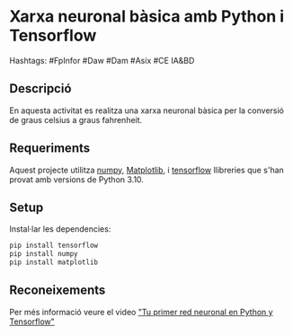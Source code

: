 # Xarxa neuronal bàsica amb Python i Tensorflow
Hashtags: #FpInfor #Daw #Dam #Asix #CE IA&BD

## Descripció

En aquesta activitat es realitza una xarxa neuronal bàsica per la conversió de graus celsius a graus fahrenheit.

## Requeriments

Aquest projecte utilitza [numpy](https://numpy.org/), [Matplotlib](https://matplotlib.org/), i [tensorflow](https://tensorflow.org) llibreries que s'han provat amb versions de Python 3.10. 

## Setup

Instal·lar les dependencies:
```bash
pip install tensorflow
pip install numpy
pip install matplotlib
```

## Reconeixements

Per més informació veure el video ["Tu primer red neuronal en Python y Tensorflow"](https://www.youtube.com/watch?v=iX_on3VxZzk)



